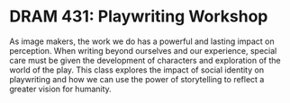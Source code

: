# DRAM 431: Playwriting Workshop

As image makers, the work we do has a powerful and lasting impact on perception. When writing beyond ourselves and our experience, special care must be given the development of characters and exploration of the world of the play. This class explores the impact of social identity on playwriting and how we can use the power of storytelling to reflect a greater vision for humanity.